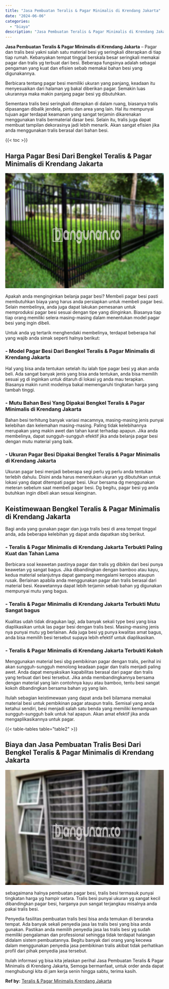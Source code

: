 ```yaml
---
title: "Jasa Pembuatan Teralis & Pagar Minimalis di Krendang Jakarta"
date: "2024-06-06"
categories: 
  - "biaya"
description: "Jasa Pembuatan Teralis & Pagar Minimalis di Krendang Jakarta. Itulah informasi yg bisa kita jelaskan perihal Jasa Pembuatan Teralis & Pagar Minimalis di Kren..."
---
```


**Jasa Pembuatan Teralis & Pagar Minimalis di Krendang Jakarta** – Pagar dan tralis besi yakni salah satu material besi yg seringkali diterapkan di tiap tiap rumah. Kebanyakan tempat tinggal berskala besar seringkali memakai pagar dan tralis yg terbuat dari besi. Beberapa fungsinya adalah sebagai pengaman yang kuat dan efisien sebab memakai bahan besi yang digunakannya.

Berbicara tentang pagar besi memiliki ukuran yang panjang, keadaan itu menyesuaikan dari halaman yg bakal diberikan pagar. Semakin luas ukurannya maka makin panjang pagar besi yg dibutuhkan.

Sementara tralis besi seringkali diterapkan di dalam ruang, biasanya tralis dipasangan dibalik jendela, pintu dan area yang lain. Hal itu mempunyai tujuan agar terdapat keamanan yang sangat terjamin dikarenakan menggunakan tralis bermaterial dasar besi. Selain itu, tralis juga dapat membuat tampilan dekorasinya jadi lebih menarik. Akan sangat efisien jika anda menggunakan tralis berasal dari bahan besi.

{{< toc >}}

## Harga Pagar Besi Dari Bengkel Teralis & Pagar Minimalis di Krendang Jakarta

![Jasa Pembuatan Teralis & Pagar Minimalis di Krendang Jakarta](/images/pagar-minimalis-murah-09.png)

Apakah anda menginginkan belanja pagar besi? Membeli pagar besi pasti membutuhkan biaya yang harus anda persiapkan untuk membeli pagar besi. Selain membelinya, anda juga dapat lakukan pemesanan untuk memproduksi pagar besi sesuai dengan tipe yang diinginkan. Biasanya tiap tiap orang memiliki selera masing-masing dalam menentukan model pagar besi yang ingin dibeli.

Untuk anda yg tertarik menghendaki membelinya, terdapat beberapa hal yang wajib anda simak seperti halnya berikut:
### \- Model Pagar Besi Dari Bengkel Teralis & Pagar Minimalis di Krendang Jakarta

Hal yang bisa anda tentukan setelah itu ialah tipe pagar besi yg akan anda beli. Ada sangat banyak jenis yang bisa anda tentukan, anda bisa memilih sesuai yg di inginkan untuk ditaruh di lokasi yg anda mau terapkan. Biasanya makin rumit modelnya bakal memengaruhi tingkatan harga yang tambah tinggi.

### \- Mutu Bahan Besi Yang Dipakai Bengkel Teralis & Pagar Minimalis di Krendang Jakarta

Bahan besi terhitung banyak variasi macamnya, masing-masing jenis punyai kelebihan dan kelemahan masing-masing. Paling tidak kelebihannya merupakan yang makin awet dan tahan karat terhadap apapun. Jika anda membelinya, dapat sungguh-sungguh efektif jika anda belanja pagar besi dengan mutu material yang baik.

### \- Ukuran Pagar Besi Dipakai Bengkel Teralis & Pagar Minimalis di Krendang Jakarta

Ukuran pagar besi menjadi beberapa segi perlu yg perlu anda tentukan terlebih dahulu. Disini anda harus menentukan ukuran yg dibutuhkan untuk lokasi yang dapat ditempati pagar besi. Ukur bersama dg menggunakan meteran sebelum saat membeli pagar besi. Dg begitu, pagar besi yg anda butuhkan ingin dibeli akan sesuai keinginan.

## Keistimewaan Bengkel Teralis & Pagar Minimalis di Krendang Jakarta

Bagi anda yang gunakan pagar dan juga tralis besi di area tempat tinggal anda, ada beberapa kelebihan yg dapat anda dapatkan sbg berikut.

### \- Teralis & Pagar Minimalis di Krendang Jakarta Terbukti Paling Kuat dan Tahan Lama

Berbicara soal keawetan pastinya pagar dan tralis yg dibikin dari besi punya keawetan yg sangat bagus. Jika dibandingkan dengan bamboo atau kayu, kedua material selanjutnya dapat gampang mengalami keropos ataupun rusak. Berlainan apabila anda menggunakan pagar dan tralis berasal dari material besi. Keawetannya dapat lebih terjamin sebab bahan yg digunakan mempunyai mutu yang bagus.

### \- Teralis & Pagar Minimalis di Krendang Jakarta Terbukti Mutu Sangat bagus

Kualitas udah tidak diragukan lagi, ada banyak sekali type besi yang bisa diaplikasikan untuk las pagar besi dengan tralis besi. Masing-masing jenis nya punyai mutu yg berlainan. Ada juga besi yg punya kwalitas amat bagus, anda bisa memilih besi tersebut supaya lebih efektif untuk diaplikasikan.

### \- Teralis & Pagar Minimalis di Krendang Jakarta Terbukti Kokoh

Menggunakan material besi sbg pembikinan pagar dengan tralis, perihal ini akan sungguh-sungguh menolong keadaan pagar dan tralis menjadi paling awet. Anda dapat menyaksikan kapabilitas berasal dari pagar dan tralis yang terbuat dari besi tersebut. Jika anda membandingkannya bersama dengan material yang lain contohnya kayu atau bamboo, tentu besi sangat kokoh dibandingkan bersama bahan yg yang lain.

Itulah sebagian keistimewaan yang dapat anda beli bilamana memakai material besi untuk pembikinan pagar ataupun tralis. Semisal yang anda ketahui sendiri, besi menjadi salah satu benda yang memiliki kemampuan sungguh-sungguh baik untuk hal apapun. Akan amat efektif jika anda mengaplikasikannya untuk pagar.

{{< table-tables table="table2" >}}

## Biaya dan Jasa Pembuatan Tralis Besi Dari Bengkel Teralis & Pagar Minimalis di Krendang Jakarta

![Jasa Pembuatan Teralis & Pagar Minimalis di Krendang Jakarta](/images/teralis-minimalis-murah-22.png)

sebagaimana halnya pembuatan pagar besi, tralis besi termasuk punyai tingkatan harga yg hampir setara. Tralis besi punyai ukuran yg sangat kecil dibandingkan pagar besi, harganya pun sangat terjangkau misalnya anda pakai tralis besi.

Penyedia fasilitas pembuatan tralis besi bisa anda temukan di beraneka tempat. Ada banyak sekali penyedia jasa las tralis besi yang bisa anda gunakan. Pastikan anda memilih penyedia jasa las tralis besi yg sudah memiliki pengalaman dan professional sehingga tidak terdapat halangan didalam sistem pembuatannya. Begitu banyak dari orang yang kecewa dalam menggunakan penyedia jasa pembikinan tralis akibat tidak perhatikan profil dari pihak penyedia jasa tersebut.

Itulah informasi yg bisa kita jelaskan perihal Jasa Pembuatan Teralis & Pagar Minimalis di Krendang Jakarta, Semoga bermanfaat, untuk order anda dapat menghubungi kita di jam kerja senin hingga sabtu, terima kasih.

**Ref by:** [Teralis & Pagar Minimalis Krendang Jakarta](https://id.wikipedia.org/wiki/Teralis)
